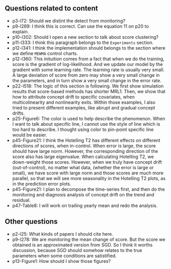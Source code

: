 ## Questions related to content
- p3-l72: Should we distint the detect from monitoring?
- p9-l269: I think this is correct. Can use the equation 11 on p20 to explain.
- p10-l302: Should I open a new section to talk about score clustering?
- p11-l333: I think this paragraph belongs to the `Experiments` section.
- p12-l341: I think the implementation should belongs to the section where we define `MEWMA` control charts.
- p12-l360: This inituition comes from a fact that when we do the training, score is the gradient of log-likelihood. And we update our model by the gradient with some learning rate. The learning rate is usually very small. A large deviation of score from zero may show a very small change in the parameters, and in turn show a very small change in the error rate.
- p22-l518: The logic of this section is following. We first show simulation results that score-based methods has shorter MRL1. Then, we show that how to attribute concept drift to specific covariates, when multicolinearity and nonlinearity exits. Within those examples, I also tried to present different examples, like abrupt and gradual concept drifts.
- p25-Figure6: The color is used to help describe the phenomenon. When I want to talk about specific line, I cannot use the style of line which is too hard to describe. I thought using color to pin-point specific line would be easier.
- p45-Figure21: I think the Hotelling T2 has different effects on different directions of scores, when in-control. When error is large, the score should have large norm. However, the corresponding direction of the score also has large eigenvalue. When calculating Hotelling T2, we down-weight those scores. However, when we truly have concept drift (out-of-control), no matter what data, (whether the error is large or small), we have score with large norm and those scores are much more parallel, so that we will see more seasonality in the Hotelling T2 plots, as in the prediction error plots.
- p45-Figure21: I plan to decompose the time-series first, and then do the monitoring and diagnosis analysis of concept drift on the trend and residual.
- p47-Table8: I will work on trailing yearly mean and redo the analysis.


## Other questions
- p2-l25: What kinds of papers I should cite here.
- p9-l278: We are monitoring the mean change of score. But the score we obtained is an approximated version from SGD. So I think it worths discussion, because SGD should somehow relates to the true parameters when some conditions are satistified.
- p13-Figure1: How should I show those figures?
